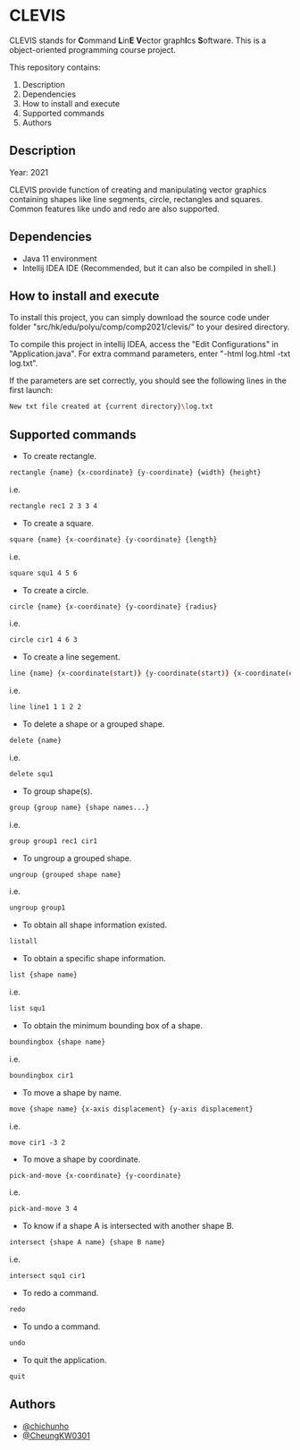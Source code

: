 # CLEVIS

CLEVIS stands for **C**ommand **L**in**E** 
**V**ector graph**I**cs **S**oftware. 
This is a object-oriented programming course project.

This repository contains:
1. Description
2. Dependencies
3. How to install and execute
4. Supported commands
5. Authors

## Description

Year: 2021

CLEVIS provide function of creating and manipulating vector graphics containing shapes like line segments, circle, rectangles and squares.
Common features like undo and redo are also supported.


## Dependencies

- Java 11 environment
- Intellij IDEA IDE (Recommended, but it can also be compiled in shell.)

## How to install and execute

To install this project, you can simply download the source code 
under folder "src/hk/edu/polyu/comp/comp2021/clevis/"
to your desired directory.

To compile this project in intellij IDEA,
access the "Edit Configurations" in "Application.java".
For extra command parameters, enter
"-html log.html -txt log.txt".

If the parameters are set correctly, you should see the following lines
in the first launch:
```sh
New txt file created at {current directory}\log.txt
```

## Supported commands

- To create rectangle.
```sh
rectangle {name} {x-coordinate} {y-coordinate} {width} {height}
```
i.e.
```sh
rectangle rec1 2 3 3 4
```

- To create a square.
```sh
square {name} {x-coordinate} {y-coordinate} {length}
```
i.e.
```sh
square squ1 4 5 6
```

- To create a circle.
```sh
circle {name} {x-coordinate} {y-coordinate} {radius}
```
i.e.
```sh
circle cir1 4 6 3
```

- To create a line segement.
```sh
line {name} {x-coordinate(start)} {y-coordinate(start)} {x-coordinate(end)} {y-coordinate(end)}
```
i.e.
```sh
line line1 1 1 2 2
```

- To delete a shape or a grouped shape.
```sh
delete {name}
```
i.e.
```sh
delete squ1
```

- To group shape(s).
```sh
group {group name} {shape names...}
```
i.e.
```sh
group group1 rec1 cir1
```

- To ungroup a grouped shape.
```sh
ungroup {grouped shape name}
```
i.e.
```sh
ungroup group1
```

- To obtain all shape information existed.
```sh
listall
```

- To obtain a specific shape information.
```sh
list {shape name}
```
i.e.
```sh
list squ1
```

- To obtain the minimum bounding box of a shape.
```sh
boundingbox {shape name}
```
i.e.
```sh
boundingbox cir1
```

- To move a shape by name.
```sh
move {shape name} {x-axis displacement} {y-axis displacement}
```
i.e.
```
move cir1 -3 2
```

- To move a shape by coordinate.
```sh
pick-and-move {x-coordinate} {y-coordinate}
```
i.e.
```sh
pick-and-move 3 4
```

- To know if a shape A is intersected with another shape B.
```sh
intersect {shape A name} {shape B name}
```
i.e.
```sh
intersect squ1 cir1
```

- To redo a command.
```sh
redo
```

- To undo a command.
```sh
undo
```

- To quit the application.
```sh
quit
```


## Authors

- [@chichunho](https://github.com/chichunho)
- [@CheungKW0301](https://github.com/CheungKW0301)

